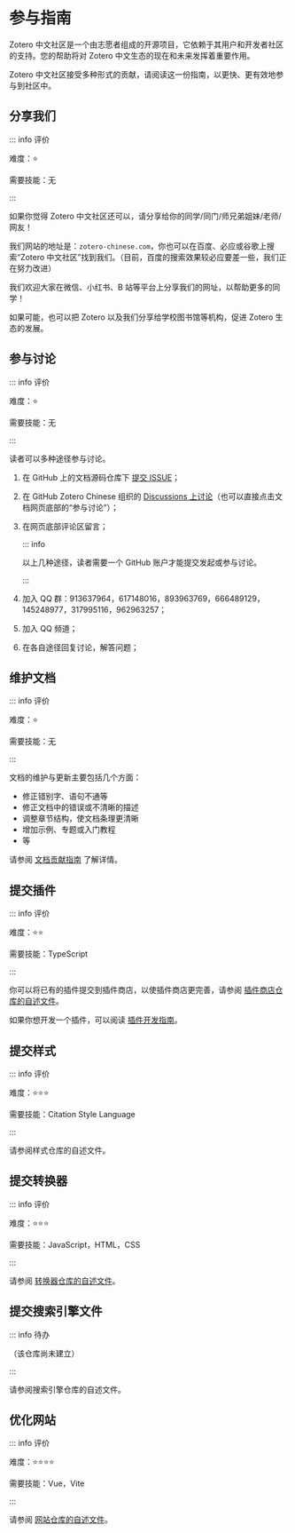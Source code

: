 # 参与指南

Zotero 中文社区是一个由志愿者组成的开源项目，它依赖于其用户和开发者社区的支持。您的帮助将对 Zotero 中文生态的现在和未来发挥着重要作用。

Zotero 中文社区接受多种形式的贡献，请阅读这一份指南，以更快、更有效地参与到社区中。

## 分享我们

::: info 评价

难度：⭐

需要技能：无

:::

如果你觉得 Zotero 中文社区还可以，请分享给你的同学/同门/师兄弟姐妹/老师/网友！

我们网站的地址是：`zotero-chinese.com`，你也可以在百度、必应或谷歌上搜索“Zotero 中文社区”找到我们。（目前，百度的搜索效果较必应要差一些，我们正在努力改进）

我们欢迎大家在微信、小红书、B 站等平台上分享我们的网址，以帮助更多的同学！

如果可能，也可以把 Zotero 以及我们分享给学校图书馆等机构，促进 Zotero 生态的发展。

## 参与讨论

::: info 评价

难度：⭐

需要技能：无

:::

读者可以多种途径参与讨论。

1. 在 GitHub 上的文档源码仓库下 [提交 ISSUE](https://github.com/zotero-chinese/wiki/issues)；
2. 在 GitHub Zotero Chinese 组织的 [Discussions 上讨论](https://github.com/orgs/zotero-chinese/discussions)（也可以直接点击文档网页底部的“参与讨论”）；
3. 在网页底部评论区留言；

   ::: info

   以上几种途径，读者需要一个 GitHub 账户才能提交发起或参与讨论。

   :::

4. 加入 QQ 群：913637964，617148016，893963769，666489129，145248977，317995116，962963257；
5. 加入 QQ 频道；
6. 在各自途径回复讨论，解答问题；

## 维护文档

::: info 评价

难度：⭐

需要技能：无

:::

文档的维护与更新主要包括几个方面：

- 修正错别字、语句不通等
- 修正文档中的错误或不清晰的描述
- 调整章节结构，使文档条理更清晰
- 增加示例、专题或入门教程
- 等

请参阅 [文档贡献指南](./wiki.md) 了解详情。

## 提交插件

::: info 评价

难度：⭐⭐

需要技能：TypeScript

:::

你可以将已有的插件提交到插件商店，以使插件商店更完善，请参阅 [插件商店仓库的自述文件](https://github.com/zotero-chinese/zotero-plugins#readme)。

如果你想开发一个插件，可以阅读 [插件开发指南](../plugin-dev-guide/index.md)。

## 提交样式

::: info 评价

难度：⭐⭐⭐

需要技能：Citation Style Language

:::

请参阅样式仓库的自述文件。

## 提交转换器

::: info 评价

难度：⭐⭐⭐

需要技能：JavaScript，HTML，CSS

:::

请参阅 [转换器仓库的自述文件](https://github.com/l0o0/translators_CN#readme)。

## 提交搜索引擎文件

::: info 待办

（该仓库尚未建立）

:::

请参阅搜索引擎仓库的自述文件。

## 优化网站

::: info 评价

难度：⭐⭐⭐⭐

需要技能：Vue，Vite

:::

请参阅 [网站仓库的自述文件](https://github.com/zotero-chinese/website#readme)。
